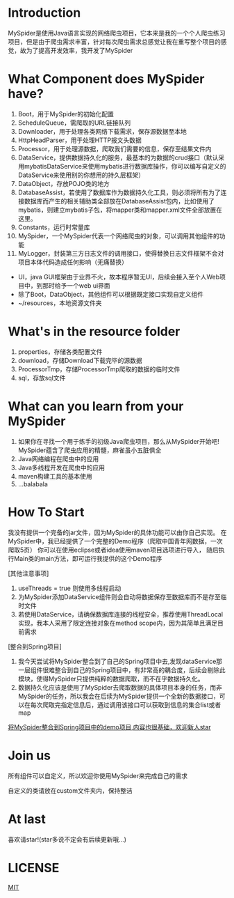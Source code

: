 # Introduction

MySpider是使用Java语言实现的网络爬虫项目，它本来是我的一个个人爬虫练习项目，但是由于爬虫需求丰富，针对每次爬虫需求总感觉让我在重写整个项目的感觉，故为了提高开发效率，我开发了MySpider

# What Component does MySpider have?

1. Boot，用于MySpider的初始化配置
2. ScheduleQueue，需爬取的URL链接队列
3. Downloader，用于处理各类网络下载需求，保存源数据至本地
4. HttpHeadParser，用于处理HTTP报文头数据
5. Processor，用于处理源数据，爬取我们需要的信息，保存至结果文件内
6. DataService，提供数据持久化的服务，最基本的为数据的crud接口（默认采用mybatisDataService来使用mybatis进行数据库操作，你可以编写自定义的DataService来使用别的你想用的持久层框架）
7. DataObject，存放POJO类的地方
8. DatabaseAssist，若使用了数据库作为数据持久化工具，则必须将所有为了连接数据库而产生的相关辅助类全部放在DatabaseAssist包内，比如使用了mybatis，则建立mybatis子包，将mapper类和mapper.xml文件全部放置在这里。
8. Constants，运行时常量库
9. MySpider，一个MySpider代表一个网络爬虫的对象，可以调用其他组件的功能
10. MyLogger，封装第三方日志文件的调用接口，使得替换日志文件框架不会对项目本体代码造成任何影响（无痛替换）

 
 * UI，java GUI框架由于业界不火，故本程序暂无UI，后续会接入至个人Web项目中，到那时给予一个web ui界面
 * 除了Boot，DataObject，其他组件可以根据既定接口实现自定义组件
 * ~/resources，本地资源文件夹
 
 # What's in the resource folder
 
 1. properties，存储各类配置文件
 2. download，存储Download下载完毕的源数据
 3. ProcessorTmp，存储ProcessorTmp爬取的数据的临时文件
 4. sql，存放sql文件
 
 # What can you learn from your MySpider
 
 1. 如果你在寻找一个用于练手的初级Java爬虫项目，那么从MySpider开始吧! MySpider蕴含了爬虫应用的精髓，麻雀虽小五脏俱全
 2. Java网络编程在爬虫中的应用
 3. Java多线程开发在爬虫中的应用
 4. maven构建工具的基本使用
 5. ...balabala
 
 # How To Start
 
 我没有提供一个完备的jar文件，因为MySpider的具体功能可以由你自己实现。
 在MySpider中，我已经提供了一个完整的Demo程序（爬取中国青年网数据，一次爬取5页）
 你可以在使用eclipse或者idea使用maven项目选项进行导入，
 随后执行Main类的main方法，即可运行我提供的这个Demo程序
 
 [其他注意事项] 
 1. useThreads = true 则使用多线程启动
 2. 为MySpider添加DataService组件则会自动将数据保存至数据库而不是存至临时文件
 3. 若使用DataService，请确保数据库连接的线程安全，推荐使用ThreadLocal实现，我本人采用了限定连接对象在method scope内，因为其简单且满足目前需求
 
 [整合到Spring项目]
1. 我今天尝试将MySpider整合到了自己的Spring项目中去,发现dataService那一层组件很难整合到自己的Spring项目中，有非常高的耦合度，后续会剔除此模块，使得MySpider只提供纯粹的数据爬取，而不在乎数据持久化。
2. 数据持久化应该是使用了MySpider去爬取数据的具体项目本身的任务，而非MySpider的任务，所以我会在后续为MySpider提供一个全新的数据接口，可以在每次爬取完指定信息后，通过调用该接口可以获取到信息的集合list或者map
 
 [将MySpider整合到Spring项目中的demo项目,内容也很基础，欢迎新人star](https://github.com/zazaluMonster/MyBelfast) 
 
 
 # Join us
 
 所有组件可以自定义，所以欢迎你使用MySpider来完成自己的需求
 
 自定义的类请放在custom文件夹内，保持整洁
 
 # At last
 
 喜欢请star!(star多说不定会有后续更新哦...)
 
 
# LICENSE

[MIT](https://github.com/zazaluMonster/MySpider/blob/master/LICENSE)
